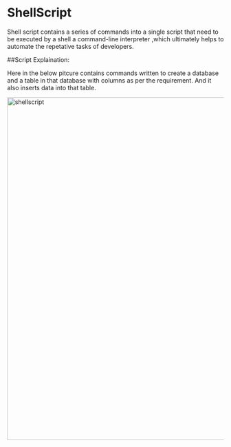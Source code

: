 # ShellScript


Shell script contains a series of commands into a single script that need to be executed by a shell a command-line interpreter ,which 
ultimately helps to automate the repetative tasks of developers.

##Script Explaination:

Here in the below pitcure contains commands written to create a database and a table in that database with columns as per the requirement.
And it also inserts data into that table.

<img width="796" alt="shellscript" src="https://github.com/sheetal76/ShellScript/assets/122160812/31c59400-a3dd-417a-872f-fc005d7861b4">
